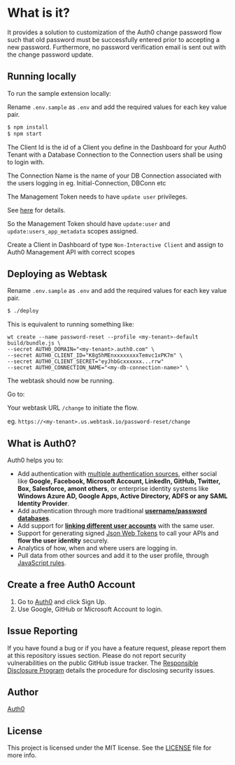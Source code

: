 # What is it?

It provides a solution to customization of the Auth0 change password flow such that old password must be successfully entered
prior to accepting a new password. Furthermore, no password verification email is sent out with the change password update.


## Running locally

To run the sample extension locally:

Rename `.env.sample` as `.env` and add the required values for each key value pair.

```bash
$ npm install
$ npm start
```

The Client Id is the id of a Client you define in the Dashboard for your Auth0 Tenant with a Database Connection to the Connection
users shall be using to login with.

The Connection Name is the name of your DB Connection associated with the users logging in eg. Initial-Connection, DBConn etc

The Management Token needs to have `update user` privileges.

See [here](https://auth0.com/docs/api/management/v2#!/Users/patch_users_by_id) for details.

So the Management Token should have `update:user` and `update:users_app_metadata` scopes assigned.

Create a Client in Dashboard of type `Non-Interactive Client` and assign to Auth0 Management API with correct scopes


## Deploying as Webtask 

Rename `.env.sample` as `.env` and add the required values for each key value pair.

```bash
$ ./deploy 
```


This is equivalent to running something like:

```
wt create --name password-reset --profile <my-tenant>-default build/bundle.js \
--secret AUTH0_DOMAIN="<my-tenant>.auth0.com" \
--secret AUTH0_CLIENT_ID="K8g5hMEnxxxxxxxxTemvc1xPK7m" \
--secret AUTH0_CLIENT_SECRET="eyJhbGcxxxxxx...rrw" 
--secret AUTH0_CONNECTION_NAME="<my-db-connection-name>" \
```

The webtask should now be running.

Go to:

Your webtask URL `/change` to initiate the flow.

eg. `https://<my-tenant>.us.webtask.io/password-reset/change`


## What is Auth0?

Auth0 helps you to:

* Add authentication with [multiple authentication sources](https://docs.auth0.com/identityproviders), either social like **Google, Facebook, Microsoft Account, LinkedIn, GitHub, Twitter, Box, Salesforce, amont others**, or enterprise identity systems like **Windows Azure AD, Google Apps, Active Directory, ADFS or any SAML Identity Provider**.
* Add authentication through more traditional **[username/password databases](https://docs.auth0.com/mysql-connection-tutorial)**.
* Add support for **[linking different user accounts](https://docs.auth0.com/link-accounts)** with the same user.
* Support for generating signed [Json Web Tokens](https://docs.auth0.com/jwt) to call your APIs and **flow the user identity** securely.
* Analytics of how, when and where users are logging in.
* Pull data from other sources and add it to the user profile, through [JavaScript rules](https://docs.auth0.com/rules).

## Create a free Auth0 Account

1. Go to [Auth0](https://auth0.com/signup) and click Sign Up.
2. Use Google, GitHub or Microsoft Account to login.

## Issue Reporting

If you have found a bug or if you have a feature request, please report them at this repository issues section. Please do not report security vulnerabilities on the public GitHub issue tracker. The [Responsible Disclosure Program](https://auth0.com/whitehat) details the procedure for disclosing security issues.

## Author

[Auth0](auth0.com)

## License

This project is licensed under the MIT license. See the [LICENSE](LICENSE) file for more info.
